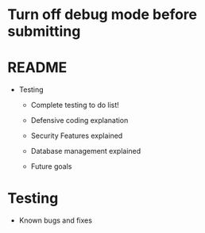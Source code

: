 
# Turn off debug mode before submitting

# README
- Testing 
    - Complete testing to do list!

    - Defensive coding explanation

    - Security Features explained

    - Database management explained

    - Future goals



# Testing
- Known bugs and fixes 

